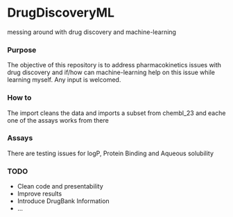 # DrugDiscoveryML
messing around with drug discovery and machine-learning

### Purpose
The objective of this repository is to address pharmacokinetics issues with drug discovery and if/how can machine-learning help on this issue while learning myself. Any input is welcomed.

### How to
The import cleans the data and imports a subset from chembl_23 and eache one of the assays works from there 

### Assays
There are testing issues for logP, Protein Binding and Aqueous solubility

### TODO
* Clean code and presentability
* Improve results
* Introduce DrugBank Information
* ...
